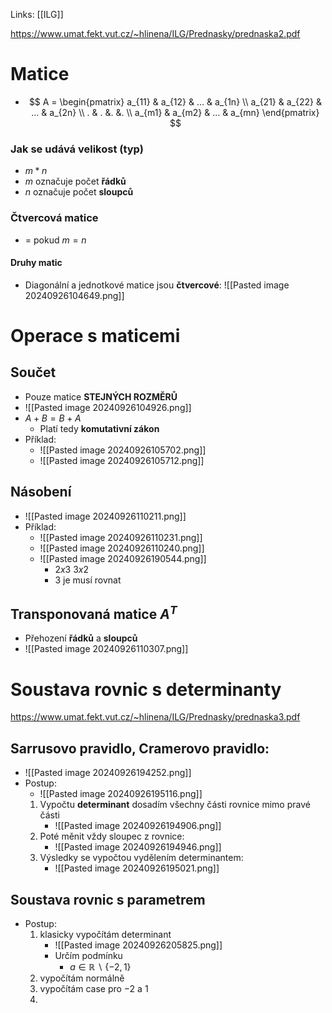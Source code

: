 Links: [[ILG]]

https://www.umat.fekt.vut.cz/~hlinena/ILG/Prednasky/prednaska2.pdf

# Matice
- $$ A = \begin{pmatrix} a_{11} & a_{12} & ... & a_{1n} \\ a_{21} & a_{22} & ... & a_{2n} \\ . & . &. &. \\ a_{m1} & a_{m2} & ... & a_{mn} \end{pmatrix} $$
### Jak se udává velikost (typ)
- $m*n$ 
- $m$ označuje počet **řádků**
- $n$ označuje počet **sloupců**
### Čtvercová matice
- = pokud $m = n$

#### Druhy matic
- Diagonální a jednotkové matice jsou **čtvercové**:
![[Pasted image 20240926104649.png]]

# Operace s maticemi
## Součet
- Pouze matice **STEJNÝCH ROZMĚRŮ**
- ![[Pasted image 20240926104926.png]]
- $A+B=B+A$ 
	- Platí tedy **komutativní zákon**
- Příklad:
	- ![[Pasted image 20240926105702.png]]
	- ![[Pasted image 20240926105712.png]]

## Násobení
- ![[Pasted image 20240926110211.png]]
- Příklad:
	- ![[Pasted image 20240926110231.png]]
	- ![[Pasted image 20240926110240.png]]
	- ![[Pasted image 20240926190544.png]]
		- $2x3$     $3x2$
		- $3$ je musí rovnat

## Transponovaná matice $A^T$
- Přehození **řádků** a **sloupců**
- ![[Pasted image 20240926110307.png]]



# Soustava rovnic s determinanty
https://www.umat.fekt.vut.cz/~hlinena/ILG/Prednasky/prednaska3.pdf


## Sarrusovo pravidlo, Cramerovo pravidlo:
- ![[Pasted image 20240926194252.png]]
- Postup:
	- ![[Pasted image 20240926195116.png]]
	1. Vypočtu **determinant** dosadím všechny části rovnice mimo pravé části
		- ![[Pasted image 20240926194906.png]]
	2. Poté měnit vždy sloupec z rovnice:
		- ![[Pasted image 20240926194946.png]]
	3. Výsledky se vypočtou vydělením determinantem:
		- ![[Pasted image 20240926195021.png]]

## Soustava rovnic s parametrem
- Postup:
	1. klasicky vypočítám determinant
		- ![[Pasted image 20240926205825.png]]
		- Určím podmínku
			- $a \in \mathbb{R} \backslash \{-2,1\}$
	2. vypočítám normálně
	3. vypočítám case pro $-2$ a $1$
	4. 